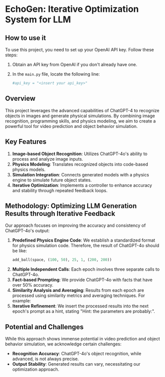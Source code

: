 # EchoGen: Iterative Optimization System for LLM

## How to use it

To use this project, you need to set up your OpenAI API key. Follow these steps:

1. Obtain an API key from OpenAI if you don't already have one.
2. In the `main.py` file, locate the following line:

   ```python
   #api_key = "<insert your api_key>"

## Overview

This project leverages the advanced capabilities of ChatGPT-4 to recognize objects in images and generate physical simulations. By combining image recognition, programming skills, and physics modeling, we aim to create a powerful tool for video prediction and object behavior simulation.

## Key Features

1. **Image-based Object Recognition**: Utilizes ChatGPT-4o's ability to process and analyze image inputs.
2. **Physics Modeling**: Translates recognized objects into code-based physics models.
3. **Simulation Integration**: Connects generated models with a physics engine to simulate future object states.
4. **Iterative Optimization**: Implements a controller to enhance accuracy and stability through repeated feedback loops.

## Methodology: Optimizing LLM Generation Results through Iterative Feedback

Our approach focuses on improving the accuracy and consistency of ChatGPT-4o's output:

1. **Predefined Physics Engine Code**: We establish a standardized format for physics simulation code. Therefore, the result of ChatGPT-4o should be like:
   ```python
   add_ball(space, (100, 50), 25, 1, (200, 200))
3. **Multiple Independent Calls**: Each epoch involves three separate calls to ChatGPT-4o.
4. **Fact-based Prompting**: We provide ChatGPT-4o with facts that have over 50% accuracy.
5. **Similarity Analysis and Averaging**: Results from each epoch are processed using similarity metrics and averaging techniques. For example:
6. **Iterative Refinement**: We insert the processed results into the next epoch's prompt as a hint, stating "Hint: the parameters are probably:".

## Potential and Challenges

While this approach shows immense potential in video prediction and object behavior simulation, we acknowledge certain challenges:

- **Recognition Accuracy**: ChatGPT-4o's object recognition, while advanced, is not always precise.
- **Output Stability**: Generated results can vary, necessitating our optimization approach.

